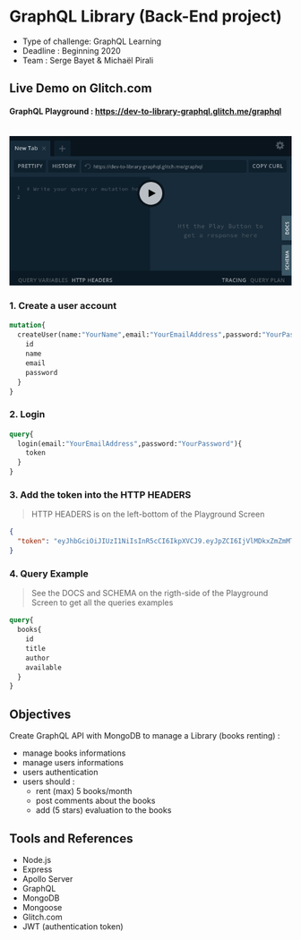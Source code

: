 # GraphQL Library (Back-End project)
- Type of challenge: GraphQL Learning
- Deadline : Beginning 2020
- Team : Serge Bayet & Michaël Pirali

## Live Demo on Glitch.com
#### GraphQL Playground : https://dev-to-library-graphql.glitch.me/graphql<br><br>
![screenshot of the GraphQL Playground](GraphQLPlayground.png "GraphQL Playground")
### 1. Create a user account
```graphql
mutation{
  createUser(name:"YourName",email:"YourEmailAddress",password:"YourPassword"){
    id
    name
    email
    password
  }
}
```

### 2. Login
```graphql
query{
  login(email:"YourEmailAddress",password:"YourPassword"){
    token
  }
}
```

### 3. Add the token into the HTTP HEADERS
> HTTP HEADERS is on the left-bottom of the Playground Screen

```json
{
  "token": "eyJhbGciOiJIUzI1NiIsInR5cCI6IkpXVCJ9.eyJpZCI6IjVlMDkxZmZmMTVjNjFjMTMxY2IzZjY5OCIsImlhdCI6MTU3ODA2MzM1MiwiZXhwIjoxNTc4MDc1MzUyfQ.mABeouiv_PbiLXFMHAB8jGw8XS0HxkiVxA9tTokoI3c"
}
```

### 4. Query Example
> See the DOCS and SCHEMA on the rigth-side of the Playground Screen to get all the queries examples
```graphql
query{
  books{
    id
    title
    author
    available
  }
}
```

## Objectives
Create GraphQL API with MongoDB to manage a Library (books renting) :
- manage books informations
- manage users informations
- users authentication
- users should :
  - rent (max) 5 books/month
  - post comments about the books
  - add (5 stars) evaluation to the books

## Tools and References
- Node.js
- Express
- Apollo Server
- GraphQL
- MongoDB
- Mongoose
- Glitch.com
- JWT (authentication token)
